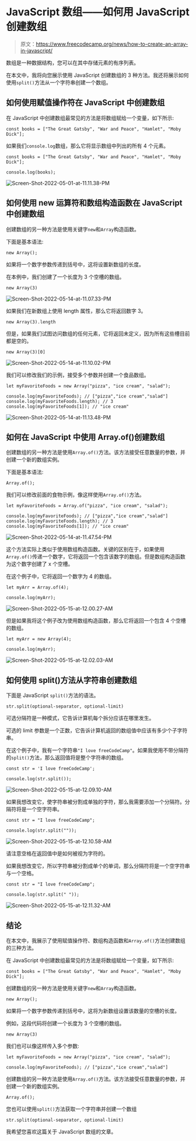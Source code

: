 # JavaScript 数组——如何用 JavaScript 创建数组

> 原文：<https://www.freecodecamp.org/news/how-to-create-an-array-in-javascript/>

数组是一种数据结构，您可以在其中存储元素的有序列表。

在本文中，我将向您展示使用 JavaScript 创建数组的 3 种方法。我还将展示如何使用`split()`方法从一个字符串创建一个数组。

## 如何使用赋值操作符在 JavaScript 中创建数组

在 JavaScript 中创建数组最常见的方法是将数组赋给一个变量，如下所示:

```
const books = ["The Great Gatsby", "War and Peace", "Hamlet", "Moby Dick"];
```

如果我们`console.log`数组，那么它将显示数组中列出的所有 4 个元素。

```
const books = ["The Great Gatsby", "War and Peace", "Hamlet", "Moby Dick"];

console.log(books);
```

![Screen-Shot-2022-05-01-at-11.11.38-PM](img/652a944aa7710e2e4c09352e4f69c8a2.png)

## 如何使用 new 运算符和数组构造函数在 JavaScript 中创建数组

创建数组的另一种方法是使用关键字`new`和`Array`构造函数。

下面是基本语法:

```
new Array();
```

如果将一个数字参数传递到括号中，这将设置新数组的长度。

在本例中，我们创建了一个长度为 3 个空槽的数组。

```
new Array(3)
```

![Screen-Shot-2022-05-14-at-11.07.33-PM](img/426c10da3b0800031629d8459b3fe902.png)

如果我们在新数组上使用 length 属性，那么它将返回数字 3。

```
new Array(3).length
```

但是，如果我们试图访问数组的任何元素，它将返回未定义，因为所有这些槽目前都是空的。

```
new Array(3)[0]
```

![Screen-Shot-2022-05-14-at-11.10.02-PM](img/4ea08b51b194c689a415e4fccb2625c6.png)

我们可以修改我们的示例，接受多个参数并创建一个食品数组。

```
let myFavoriteFoods = new Array("pizza", "ice cream", "salad");

console.log(myFavoriteFoods); // ["pizza","ice cream","salad"]
console.log(myFavoriteFoods.length); // 3
console.log(myFavoriteFoods[1]); // "ice cream"
```

![Screen-Shot-2022-05-14-at-11.13.48-PM](img/783316ee68cbdb530edc60dac6ca85c5.png)

## 如何在 JavaScript 中使用 Array.of()创建数组

创建数组的另一种方法是使用`Array.of()`方法。该方法接受任意数量的参数，并创建一个新的数组实例。

下面是基本语法:

```
Array.of(); 
```

我们可以修改前面的食物示例，像这样使用`Array.of()`方法。

```
let myFavoriteFoods = Array.of("pizza", "ice cream", "salad");

console.log(myFavoriteFoods); // ["pizza","ice cream","salad"]
console.log(myFavoriteFoods.length); // 3
console.log(myFavoriteFoods[1]); // "ice cream"
```

![Screen-Shot-2022-05-14-at-11.47.54-PM](img/4de2e1b2b6bdc1839ea6396451b3bc75.png)

这个方法实际上类似于使用数组构造函数。关键的区别在于，如果使用`Array.of()`传递一个数字，它将返回一个包含该数字的数组。但是数组构造函数为这个数字创建了 x 个空槽。

在这个例子中，它将返回一个数字为 4 的数组。

```
let myArr = Array.of(4);

console.log(myArr);
```

![Screen-Shot-2022-05-15-at-12.00.27-AM](img/42a890fa7bf56415b2edc93d3e32f856.png)

但是如果我将这个例子改为使用数组构造函数，那么它将返回一个包含 4 个空槽的数组。

```
let myArr = new Array(4);

console.log(myArr);
```

![Screen-Shot-2022-05-15-at-12.02.03-AM](img/0ed27dbe723b48306c148d73dcf031ad.png)

## 如何使用 split()方法从字符串创建数组

下面是 JavaScript `split()`方法的语法。

```
str.split(optional-separator, optional-limit)
```

可选分隔符是一种模式，它告诉计算机每个拆分应该在哪里发生。

可选的 limit 参数是一个正数，它告诉计算机返回的数组值中应该有多少个子字符串。

在这个例子中，我有一个字符串`"I love freeCodeCamp"`。如果我使用不带分隔符的`split()`方法，那么返回值将是整个字符串的数组。

```
const str = 'I love freeCodeCamp';

console.log(str.split());
```

![Screen-Shot-2022-05-15-at-12.09.10-AM](img/72298a4ff07eb9c4fa89558393fbcd35.png)

如果我想改变它，使字符串被分割成单独的字符，那么我需要添加一个分隔符。分隔符将是一个空字符串。

```
const str = "I love freeCodeCamp";

console.log(str.split(""));
```

![Screen-Shot-2022-05-15-at-12.10.58-AM](img/a7afb28c4a8bbe5ac5d85f856d02f84d.png)

请注意空格在返回值中是如何被视为字符的。

如果我想改变它，所以字符串被分割成单个的单词，那么分隔符将是一个空字符串与一个空格。

```
const str = "I love freeCodeCamp";

console.log(str.split(" "));
```

![Screen-Shot-2022-05-15-at-12.11.32-AM](img/d8067c8dda98eff755a8f3b4222b79e4.png)

## 结论

在本文中，我展示了使用赋值操作符、数组构造函数和`Array.of()`方法创建数组的三种方法。

在 JavaScript 中创建数组最常见的方法是将数组赋给一个变量，如下所示:

```
const books = ["The Great Gatsby", "War and Peace", "Hamlet", "Moby Dick"];
```

创建数组的另一种方法是使用关键字`new`和`Array`构造函数。

```
new Array();
```

如果将一个数字参数传递到括号中，这将为新数组设置该数量的空槽的长度。

例如，这段代码将创建一个长度为 3 个空槽的数组。

```
new Array(3)
```

我们也可以像这样传入多个参数:

```
let myFavoriteFoods = new Array("pizza", "ice cream", "salad");

console.log(myFavoriteFoods); // ["pizza","ice cream","salad"]
```

创建数组的另一种方法是使用`Array.of()`方法。该方法接受任意数量的参数，并创建一个新的数组实例。

```
Array.of(); 
```

您也可以使用`split()`方法获取一个字符串并创建一个数组

```
str.split(optional-separator, optional-limit)
```

我希望您喜欢这篇关于 JavaScript 数组的文章。
